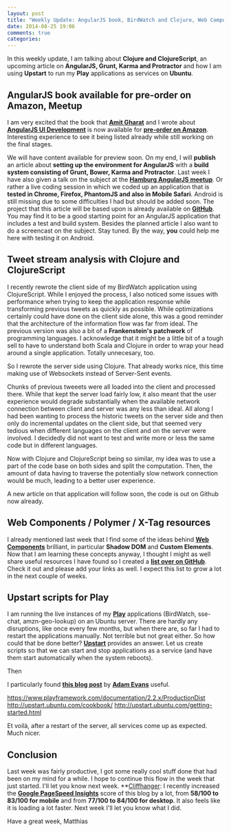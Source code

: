 ```yaml
---
layout: post
title: "Weekly Update: AngularJS book, BirdWatch and Clojure, Web Components, Upstart and Play"
date: 2014-08-25 19:06
comments: true
categories: 
---
```

In this weekly update, I am talking about **Clojure and ClojureScript**, an upcoming article on **AngularJS, Grunt, Karma and Protractor** and how I am using **Upstart** to run my **Play** applications as services on **Ubuntu**.

<!-- more -->

## AngularJS book available for pre-order on Amazon, Meetup
I am very excited that the book that **[Amit Gharat](http://amitgharat.wordpress.com)** and I wrote about **[AngularJS UI Development](http://www.amazon.com/gp/product/1783288477/ref=as_li_tl?ie=UTF8&camp=1789&creative=390957&creativeASIN=1783288477&linkCode=as2&tag=matthiasnehls-20&linkId=7WKFJKNQICCUSFES)** is now available for **[pre-order on Amazon](http://www.amazon.com/gp/product/1783288477/ref=as_li_tl?ie=UTF8&camp=1789&creative=390957&creativeASIN=1783288477&linkCode=as2&tag=matthiasnehls-20&linkId=7WKFJKNQICCUSFES)**. Interesting experience to see it being listed already while still working on the final stages.

We will have content available for preview soon. On my end, I will **publish** an article about **setting up the environment for AngularJS** with a **build system consisting of Grunt, Bower, Karma and Protractor**. Last week I have also given a talk on the subject at the **[Hamburg AngularJS meetup](http://www.meetup.com/Hamburg-AngularJS-Meetup/events/196972082/)**. Or rather a live coding session in which we coded up an application that is **tested in Chrome, Firefox, PhantomJS and also in Mobile Safari**. Android is still missing due to some difficulties I had but should be added soon. The project that this article will be based upon is already available on **[GitHub](https://github.com/matthiasn/angular-grunt-protractor-starter)**. You may find it to be a good starting point for an AngularJS application that includes a test and build system. Besides the planned article I also want to do a screencast on the subject. Stay tuned. By the way, **you** could help me here with testing it on Android.

## Tweet stream analysis with Clojure and ClojureScript
I recently rewrote the client side of my BirdWatch application using ClojureScript. While I enjoyed the process, I also noticed some issues with performance when trying to keep the application response while transforming previous tweets as quickly as possible. While optimizations certainly could have done on the client side alone, this was a good reminder that the architecture of the information flow was far from ideal. The previous version was also a bit of a **Frankenstein's patchwork** of programming languages. I acknowledge that it might be a little bit of a tough sell to have to understand both Scala and Clojure in order to wrap your head around a single application. Totally unnecesary, too.

So I rewrote the server side using Clojure. That already works nice, this time making use of Websockets instead of Server-Sent events.

Chunks of previous tweeets were all loaded into the client and processed there. While that kept the server load fairly low, it also meant that the user experience would degrade substantially when the available network connection between client and server was any less than ideal. All along I had been wanting to process the historic tweets on the server side and then only do incremental updates on the client side, but that seemed very tedious when different languages on the client and on the server were involved. I decidedly did not want to test and write more or less the same code but in different languages.

Now with Clojure and ClojureScript being so similar, my idea was to use a part of the code base on both sides and split the computation. Then, the amount of data having to traverse the potentially slow network connection would be much, leading to a better user experience. 


A new article on that application will follow soon, the code is out on Github now already.

## Web Components / Polymer / X-Tag resources
I already mentioned last week that I find some of the ideas behind **[Web Components](http://webcomponents.org)** brilliant, in particular **Shadow DOM** and **Custom Elements**. Now that I am learning these concepts anyway, I thought I might as well share useful resources I have found so I created a **[list over on GitHub](https://github.com/matthiasn/WebComponents-Polymer-Resources)**. Check it out and please add your links as well. I expect this list to grow a lot in the next couple of weeks.

## Upstart scripts for Play 
I am running the live instances of my **[Play](http://playframework)** applications (BirdWatch, sse-chat, amzn-geo-lookup) on an Ubuntu server. There are hardly any disruptions, like once every few months, but when there are, so far I had to restart the applications manually. Not terrible but not great either. So how could that be done better? **[Upstart](http://upstart.ubuntu.com)** provides an answer. Let us create scripts so that we can start and stop applications as a service (and have them start automatically when the system reboots).

Then 

I particularly found **[this blog post](http://www.agileand.me/blog/posts/play-2-2-x-upstart-init-script)** by **[Adam Evans](https://twitter.com/ajevans85)** useful.


https://www.playframework.com/documentation/2.2.x/ProductionDist
http://upstart.ubuntu.com/cookbook/
http://upstart.ubuntu.com/getting-started.html



Et voilà, after a restart of the server, all services come up as expected. Much nicer.

## Conclusion
Last week was fairly productive, I got some really cool stuff done that had been on my mind for a while. I hope to continue this flow in the week that just started. I'll let you know next week. **[Cliffhanger](http://en.wikipedia.org/wiki/Cliffhanger): I recently increased the **[Google PageSpeed Insights](https://developers.google.com/speed/pagespeed/insights/?url=http%3A%2F%2Fmatthiasnehlsen.com&tab=desktop)** score of this blog by a lot, from **58/100 to 83/100 for mobile** and from **77/100 to 84/100 for desktop**. It also feels like it is loading a lot faster. Next week I'll let you know what I did.

Have a great week,
Matthias